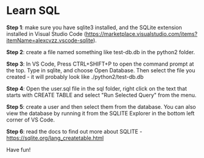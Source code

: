 # Learn SQL

**Step 1**: make sure you have sqlite3 installed, and the SQLite extension installed in Visual Studio Code (https://marketplace.visualstudio.com/items?itemName=alexcvzz.vscode-sqlite).

**Step 2**: create a file named something like test-db.db in the python2 folder.

**Step 3**: In VS Code, Press CTRL+SHIFT+P to open the command prompt at the top. Type in sqlite, and choose Open Database. Then select the file you created - it will probably look like ./python2/test-db.db

**Step 4**: Open the user.sql file in the sql folder, right click on the text that starts with CREATE TABLE and select "Run Selected Query" from the menu.

**Step 5**: create a user and then select them from the database. You can also view the database by running it from the SQLITE Explorer in the bottom left corner of VS Code.

**Step 6**: read the docs to find out more about SQLITE - https://sqlite.org/lang_createtable.html

Have fun!
